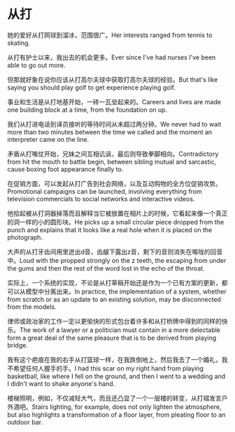 # 从打

<p><span class="chinese">她的爱好从打网球到溜冰，范围很广。</span><span class="english">Her interests ranged from tennis to skating.</span></p>

<p><span class="chinese">从打有护士以来，我出去的机会更多。</span><span class="english">Ever since I've had nurses I've been able to go out more.</span></p>

<p><span class="chinese">但那就好象在说你应该从打高尔夫球中获取打高尔夫球的经验。</span><span class="english">But that's like saying you should play golf to get experience playing golf.</span></p>

<p><span class="chinese">事业和生活是从打地基开始，一砖一瓦垒起来的。</span><span class="english">Careers and lives are made one building block at a time, from the foundation on up.</span></p>

<p><span class="chinese">我们从打进电话到译员接听的等待时间从未超过两分钟。</span><span class="english">We never had to wait more than two minutes between the time we called and the moment an interpreter came on the line.</span></p>

<p><span class="chinese">矛盾从打嘴仗开始，兄妹之间互相讥讽，最后则导致拳脚相向。</span><span class="english">Contradictory from hit the mouth to battle begin, between sibling mutual and sarcastic, cause boxing foot appearance finally to.</span></p>

<p><span class="chinese">在促销方面，可以发起从打广告到社会网络，以及互动购物的全方位促销攻势。</span><span class="english">Promotional campaigns can be launched, involving everything from television commercials to social networks and interactive videos.</span></p>

<p><span class="chinese">他拾起被从打洞器掉落而且解释当它被放置在相片上的时候，它看起来像一个真正的洞一样的小的圆形块。</span><span class="english">He picks up a small circular piece dropped from the punch and explains that it looks like a real hole when it is placed on the photograph.</span></p>

<p><span class="chinese">大声的从打牙齿间用里迸出d音，齿龈下露出z音，剩下的音则消失在喉咙的回音中。</span><span class="english">Loud with the propped strongly on the z teeth, the escaping from under the gums and then the rest of the word lost in the echo of the throat.</span></p>

<p><span class="chinese">实际上，一个系统的实现，不论是从打草稿开始还是作为一个已有方案的更新，都可以从模型中分离出来。</span><span class="english">In practice, the implementation of a system, whether from scratch or as an update to an existing solution, may be disconnected from the models.</span></p>

<p><span class="chinese">律师或政冶家的工作一定以更愉快的形式包台着许多和从打桥牌中得到的同样的快乐。</span><span class="english">The work of a lawyer or a politician must contain in a more delectable form a great deal of the same pleasure that is to be derived from playing bridge.</span></p>

<p><span class="chinese">我有这个疤痕在我的右手从打篮球一样，在我跌倒地上，然后我去了一个婚礼，我不希望任何人握手的手。</span><span class="english">I had this scar on my right hand from playing basketball, like where I fell on the ground, and then I went to a wedding and I didn't want to shake anyone's hand.</span></p>

<p><span class="chinese">楼梯照明，例如，不仅减轻大气，而且还凸显了一个一层楼的转变，从打褶发言户外酒吧。</span><span class="english">Stairs lighting, for example, does not only lighten the atmosphere, but also highlights a transformation of a floor layer, from pleating floor to an outdoor bar.</span></p>

